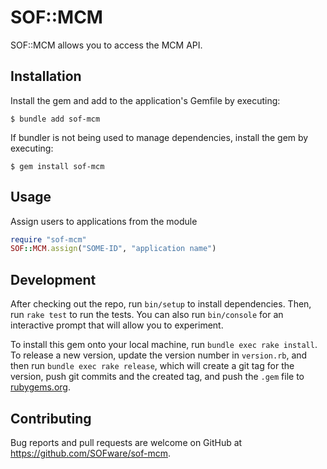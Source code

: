 # SOF::MCM

SOF::MCM allows you to access the MCM API.

## Installation

Install the gem and add to the application's Gemfile by executing:

    $ bundle add sof-mcm

If bundler is not being used to manage dependencies, install the gem by executing:

    $ gem install sof-mcm

## Usage

Assign users to applications from the module

```ruby
require "sof-mcm"
SOF::MCM.assign("SOME-ID", "application name")
```

## Development

After checking out the repo, run `bin/setup` to install dependencies. Then, run `rake test` to run the tests. You can also run `bin/console` for an interactive prompt that will allow you to experiment.

To install this gem onto your local machine, run `bundle exec rake install`. To release a new version, update the version number in `version.rb`, and then run `bundle exec rake release`, which will create a git tag for the version, push git commits and the created tag, and push the `.gem` file to [rubygems.org](https://rubygems.org).

## Contributing

Bug reports and pull requests are welcome on GitHub at https://github.com/SOFware/sof-mcm.
